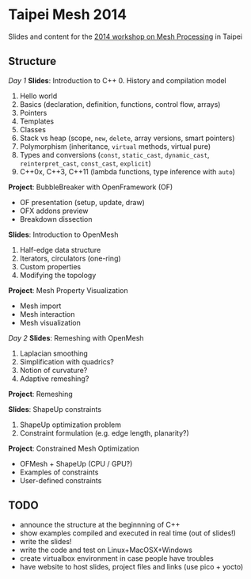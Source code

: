 Taipei Mesh 2014
================

Slides and content for the [2014 workshop on Mesh Processing](https://www.facebook.com/groups/176534365780994/) in Taipei

Structure
---------
_Day 1_
**Slides**: Introduction to C++
  0. History and compilation model
  1. Hello world
  2. Basics (declaration, definition, functions, control flow, arrays)
  3. Pointers
  4. Templates
  5. Classes
  6. Stack vs heap (scope, `new`, `delete`, array versions, smart pointers)
  7. Polymorphism (inheritance, `virtual` methods, virtual pure)
  8. Types and conversions (`const`, `static_cast`, `dynamic_cast`, `reinterpret_cast`, `const_cast`, `explicit`)
  9. C++0x, C++3, C++11 (lambda functions, type inference with `auto`)

**Project**: BubbleBreaker with OpenFramework (OF)
  - OF presentation (setup, update, draw)
  - OFX addons preview
  - Breakdown dissection

**Slides**: Introduction to OpenMesh
  1. Half-edge data structure
  2. Iterators, circulators (one-ring)
  3. Custom properties
  4. Modifying the topology

**Project**: Mesh Property Visualization
  - Mesh import
  - Mesh interaction
  - Mesh visualization

_Day 2_
**Slides**: Remeshing with OpenMesh
  1. Laplacian smoothing
  2. Simplification with quadrics?
  3. Notion of curvature?
  4. Adaptive remeshing?

**Project**: Remeshing

**Slides**: ShapeUp constraints
  1. ShapeUp optimization problem
  2. Constraint formulation (e.g. edge length, planarity?)

**Project**: Constrained Mesh Optimization
  - OFMesh + ShapeUp (CPU / GPU?)
  - Examples of constraints
  - User-defined constraints

TODO
----
  - announce the structure at the beginnning of C++
  - show examples compiled and executed in real time (out of slides!)
  - write the slides!
  - write the code and test on Linux+MacOSX+Windows
  - create virtualbox environment in case people have troubles
  - have website to host slides, project files and links (use pico + yocto)
